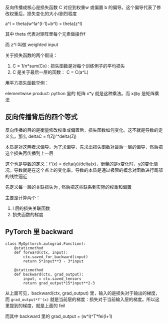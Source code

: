 
反向传播成核心是损失函数 C 对应到权重w 或偏置 b 的偏导。这个偏导代表了修改权重后，损失变化的大小/剧烈程度

a^l = theta(w^la^(l-1)+b^l) = theta(z^l)

其中 theta 代表对矩阵里每个元素做操作f

而 z^l 叫做 weighted input

关于损失函数的两个假设：

1. C = 1/n*sum(Cx) : 损失函数是对每个训练例子的平均损失
2. C 是关于最后一层的函数： C = C(a^L)

用平方损失函数举例：

elementwise product: python 里的 矩阵 x*y 就是这种乘法。而 x@y 是矩阵乘法

## 反向传播背后的四个等式

反向传播的目的是衡量修改权重或偏置后，损失函数如何变化。这不就是导数的定义么，那么 deltaC = f(Zj)'*delta(Zj)

本质是对这两者求偏导。为了求偏导，先求出损失函数对最后一层的偏导，然后把这个损失再传播到上一层

这个也是导数的定义：f'(x) = delta(y)/delta(x)，衡量的是x变化时，y的变化情况。导数就是在这个点上的变化率。导数的本质是通过极限的概念对函数进行局部的线性逼近

先定义每一层的关联损失为 , 然后把这些联系到实际的权重和偏置

主要是计算两个：

1. l 层的损失关联函数
2. 损失函数的梯度




## PyTorch 里 backward

```
class MyOp(torch.autograd.Function):
    @staticmethod
    def forward(ctx, input):
        ctx.saved_for_backward(input)
        return 5*input**3 - 3*input

    @staticmethod
    def backward(ctx, grad_output):
        input, = ctx.saved_tensors
        return grad_output*15*input**2-3
```
从上面可见，backward(ctx, grad_output) 里，输入的是损失对于输出的梯度，而 `grad_output*f'(x)` 就是当前层的梯度：损失对于当前输入层的梯度。所以这里提到的梯度，就是上面的 feil

而其中 backward 里的 grad_output = (w^l)^T*fei(l+1)

